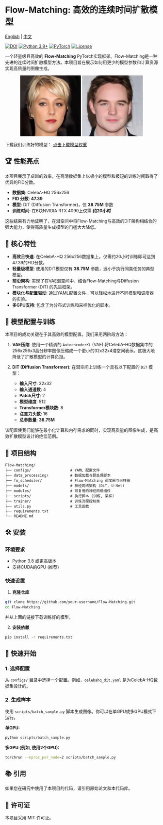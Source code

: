 # Flow-Matching: 高效的连续时间扩散模型

[English](README.md) | [中文](README_zh.md)

[![DOI](https://zenodo.org/badge/DOI/10.5281/zenodo.17110046.svg)](https://doi.org/10.5281/zenodo.17110046)
[![Python 3.8+](https://img.shields.io/badge/python-3.8+-blue.svg)](https://www.python.org/downloads/)
[![PyTorch](https://img.shields.io/badge/PyTorch-2.0+-red.svg)](https://pytorch.org/)
[![License](https://img.shields.io/badge/license-MIT-green.svg)](LICENSE)

一个轻量级且高效的 **Flow-Matching** PyTorch实现框架。Flow-Matching是一种先进的连续时间扩散模型方法。本项目旨在展示如何用更少的模型参数和计算资源实现高质量的图像生成。

<p align="center">
  <img src="visuals_celebahq/myplot12.png" width="200"/>
  <img src="visuals_celebahq/plot_2025-08-07 13-30-26_7.png" width="200"/> 
</p>

下载我们训练好的模型：
[点击下载模型权重](https://drive.google.com/file/d/1jzkRGL_ZqgXaFskdXpLxoU__KSgnMz4X/view?usp=drive_link)

## 🏆 性能亮点

本项目展示了卓越的效率，在高清数据集上以极小的模型和极短的训练时间取得了优异的FID分数。

-   **数据集**: CelebA-HQ 256x256
-   **FID 分数**: **47.39**
-   **模型**: DiT (Diffusion Transformer)，仅 **38.75M** 参数
-   **训练时间**: 在6块NVIDIA RTX 4090上仅需 **约20小时**

这些结果有力地证明了，在潜空间中将Flow-Matching与高效的DiT架构相结合的强大能力，使得高质量生成模型的门槛大大降低。

## 🚀 核心特性

-   **高效且快速**: 在CelebA-HQ 256x256数据集上，仅需约20小时训练即可达到47.39的FID分数。
-   **轻量级模型**: 使用的DiT模型仅有 **38.75M** 参数，远小于执行同类任务的典型模型。
-   **前沿架构**: 实现了在VAE潜空间中，结合Flow-Matching与Diffusion Transformer (DiT) 的先进框架。
-   **模块化与配置驱动**: 通过YAML配置文件，可以轻松地进行不同模型和调度器的实验。
-   **多GPU支持**: 包含了为分布式训练和采样优化的脚本。

## 🔧 模型配置与训练

本项目的成功关键在于其高效的模型配置。我们采用两阶段方法：

1.  **VAE压缩**: 使用一个精调的 `AutoencoderKL` (VAE) 将CelebA-HQ数据集中的256x256x3高分辨率图像压缩成一个更小的32x32x4潜空间表示。这极大地降低了扩散模型的计算负担。

2.  **DiT (Diffusion Transformer)**: 在潜空间上训练一个具有以下配置的 `DiT` 模型：
    -   **输入尺寸**: 32x32
    -   **输入通道数**: 4
    -   **Patch尺寸**: 2
    -   **模型维度**: 512
    -   **Transformer模块数**: 8
    -   **注意力头数**: 16
    -   **总参数量**: **38.75M**

该配置使我们能够在最小化计算和内存需求的同时，实现高质量的图像生成，是高效扩散模型设计的绝佳范例。

## 📁 项目结构

```
Flow-Matching/
├── configs/                  # YAML 配置文件
├── data_processing/          # 数据加载与预处理脚本
├── fm_scheduler/             # Flow-Matching 调度器与采样器
├── models/                   # 神经网络架构 (DiT, U-Net)
├── modules/                  # 可复用的神经网络组件
├── scripts/                  # 执行脚本 (训练, 采样)
├── trainer/                  # 训练流程控制类
├── utils.py                  # 工具函数
├── requirements.txt
└── README.md
```

## 🛠️ 安装

### 环境要求
- Python 3.8 或更高版本
- 支持CUDA的GPU (推荐)

### 快速设置

1.  **克隆仓库**
```bash
git clone https://github.com/your-username/Flow-Matching.git
cd Flow-Matching
```
并从上面的链接下载训练好的模型。

2.  **安装依赖**
```bash
pip install -r requirements.txt
```

## 🚀 快速开始

### 1. 选择配置

从 `configs/` 目录中选择一个配置。例如，`celebahq_dit.yaml` 是为CelebA-HQ数据集设计的。

### 2. 生成样本

使用 `scripts/batch_sample.py` 脚本生成图像。你可以在单GPU或多GPU模式下运行。

**单GPU:**
```bash
python scripts/batch_sample.py
```

**多GPU (例如, 使用2个GPU):**
```bash
torchrun --nproc_per_node=2 scripts/batch_sample.py
```

## 📚 引用

如果您在研究中使用了本项目的代码，请引用原始论文和本代码库。

## 📄 许可证

本项目采用 MIT 许可证。
